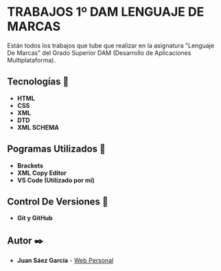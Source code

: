 # TRABAJOS 1º DAM LENGUAJE DE MARCAS

Están todos los trabajos que tube que realizar en la asignatura "Lenguaje De Marcas" del Grado Superior DAM (Desarrollo de Aplicaciones Multiplataforma). 

## Tecnologías 🚀

* **HTML**  
* **CSS**  
* **XML**  
* **DTD**  
* **XML SCHEMA**  

## Pogramas Utilizados 📌

* **Brackets**
* **XML Copy Editor**
* **VS Code (Utilizado por mí)**

## Control De Versiones 📌

* **Git y GitHub**

## Autor ✒️

* **Juan Sáez García** -  [Web Personal](https://juamber.com)